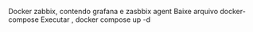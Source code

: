 Docker zabbix, contendo grafana e zasbbix agent
Baixe arquivo docker-compose
Executar , docker compose up -d
